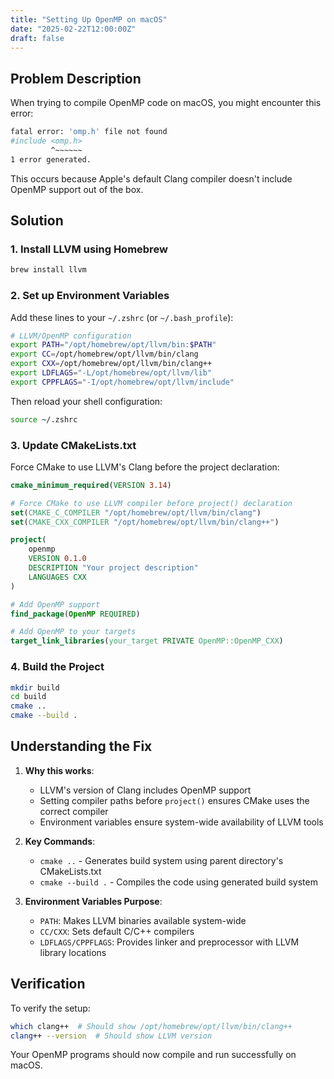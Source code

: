 ```yaml
---
title: "Setting Up OpenMP on macOS"
date: "2025-02-22T12:00:00Z"
draft: false
---
```


## Problem Description

When trying to compile OpenMP code on macOS, you might encounter this error:

```bash
fatal error: 'omp.h' file not found
#include <omp.h>
         ^~~~~~~
1 error generated.
```

This occurs because Apple's default Clang compiler doesn't include OpenMP support out of the box.

## Solution

### 1. Install LLVM using Homebrew

```bash
brew install llvm
```

### 2. Set up Environment Variables

Add these lines to your `~/.zshrc` (or `~/.bash_profile`):

```bash
# LLVM/OpenMP configuration
export PATH="/opt/homebrew/opt/llvm/bin:$PATH"
export CC=/opt/homebrew/opt/llvm/bin/clang
export CXX=/opt/homebrew/opt/llvm/bin/clang++
export LDFLAGS="-L/opt/homebrew/opt/llvm/lib"
export CPPFLAGS="-I/opt/homebrew/opt/llvm/include"
```

Then reload your shell configuration:
```bash
source ~/.zshrc
```

### 3. Update CMakeLists.txt

Force CMake to use LLVM's Clang before the project declaration:

```cmake
cmake_minimum_required(VERSION 3.14)

# Force CMake to use LLVM compiler before project() declaration
set(CMAKE_C_COMPILER "/opt/homebrew/opt/llvm/bin/clang")
set(CMAKE_CXX_COMPILER "/opt/homebrew/opt/llvm/bin/clang++")

project(
    openmp
    VERSION 0.1.0
    DESCRIPTION "Your project description"
    LANGUAGES CXX
)

# Add OpenMP support
find_package(OpenMP REQUIRED)

# Add OpenMP to your targets
target_link_libraries(your_target PRIVATE OpenMP::OpenMP_CXX)
```

### 4. Build the Project

```bash
mkdir build
cd build
cmake ..
cmake --build .
```

## Understanding the Fix

1. **Why this works**:
   - LLVM's version of Clang includes OpenMP support
   - Setting compiler paths before `project()` ensures CMake uses the correct compiler
   - Environment variables ensure system-wide availability of LLVM tools

2. **Key Commands**:
   - `cmake ..` - Generates build system using parent directory's CMakeLists.txt
   - `cmake --build .` - Compiles the code using generated build system

3. **Environment Variables Purpose**:
   - `PATH`: Makes LLVM binaries available system-wide
   - `CC/CXX`: Sets default C/C++ compilers
   - `LDFLAGS/CPPFLAGS`: Provides linker and preprocessor with LLVM library locations

## Verification

To verify the setup:

```bash
which clang++  # Should show /opt/homebrew/opt/llvm/bin/clang++
clang++ --version  # Should show LLVM version
```

Your OpenMP programs should now compile and run successfully on macOS.